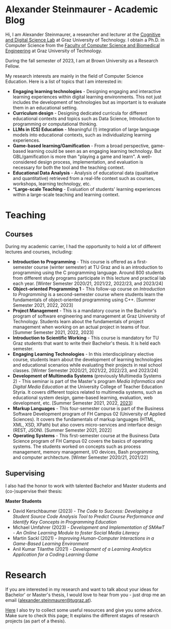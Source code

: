# Alexander Steinmaurer  - Academic Blog

Hi, I am Alexander Steinmaurer, a researcher and lecturer at the [Cognitive and Digital Science Lab](https://codislabgraz.org/) at Graz University of Technology. I obtain a Ph.D. in Computer Science from the [Faculty of Computer Science and Biomedical Engineering](https://csbme.tugraz.at/) at Graz University of Technology. 

During the fall semester of 2023, I am at Brown University as a Research Fellow. 

My research interests are mainly in the field of Computer Science Education. Here is a list of topics that I am interested in:

- **Engaging learning technologies** - Designing engaging and interactive learning experiences within digital learning environments. This not just includes the development of technologies but as important is to evaluate them in an educational setting. 
- **Curriculum design** - Designing dedicated curricula for different educational contexts and topics such as Data Science, Introduction to programming or computational thinking. 
- **LLMs in (CS) Education** - Meaningful (!) integration of large language models into educational contexts, such as individualizing learning experiences.
- **Game-based learning/Gamification** - From a broad perspective, game-based learning could be seen as an engaging learning technology. But GBL/gamification is more than "playing a game and learn". A well-considered design process, implementation, and evaluation is necessary for both the tool and the teaching context.
- **Educational Data Analysis** - Analysis of educational data (qualitative and quantitative) retrieved from a real-life context such as courses, workshops, learning technology, etc.
- ***Large-scale Teaching** - Evaluation of students' learning experiences within a large-scale teaching and learning context.

# Teaching
## Courses
During my academic carrier, I had the opportunity to hold a lot of different lectures and courses, including:

- **Introduction to Programming** - This course is offered as a first-semester course (winter semester) at TU Graz and is an introduction to programming using the C programming language. Around 800 students from different study programs participate in this lecture and practical lab each year. \[Winter Semester 2020/21, 2021/22, 2022/23, and 2023/24\]
- **Object-oriented Programming 1** - This follow-up course on *Introduction to Programming* is a second-semester course where students learn the fundamentals of object-oriented programming using C++. \[Summer Semester 2021, 2022, 2023\]
- **Project Management** - This is a mandatory course in the Bachelor's program of software engineering and management at Graz University of Technology. Students learn about the fundamentals of project management when working on an actual project in teams of four. \[Summer Semester 2021, 2022, 2023\]
- **Introduction to Scientific Working** - This course is mandatory for TU Graz students that want to write their Bachelor's thesis. It is held each semester. 
- **Engaging Learning Technologies** - In this interdisciplinary elective course, students learn about the development of learning technologies and educational scenarios while evaluating their projects in real school classes. \[Winter Semester 2020/21, 2021/22, 2022/23, and 2023/24\]
- **Development of Multimedia Systems** (previously Multimedia Systems 2) - This seminar is part of the Master's program *Media Informatics and Digital Media Education* at the University College of Teacher Education Styria. It covers different topics related to multimedia systems, such as educational system design, game-based learning, evaluation, web development, etc. \[Summer Semester 2021, 2022, [2023](https://xstone93.github.io/courses/MIM2_23.html)\]
- **Markup Languages** - This four-semester course is part of the Business Software Development program of FH Campus 02 (University of Applied Sciences). It covers the fundamentals of markup languages (HTML, XML, XSD, XPath) but also covers micro-services and interface design (REST, JSON). \[Summer Semester 2021, 2022\]
- **Operating Systems** - This first-semester course at the Business Data Science program of FH Campus 02 covers the basics of operating systems. The students worked on concepts such as process management, memory management, I/O devices, Bash programming, and computer architecture. \[Winter Semester 2020/21, 2021/22\]

## Supervising 
I also had the honor to work with talented Bachelor and Master students and (co-)supervise their thesis:

**Master Students**
- David Kerschbaumer (2023) - *The Code to Success: Developing a Student Source Code Analysis Tool to Predict Course Performance and Identify Key Concepts in Programming Education*
- Michael Umfahrer (2023) - *Development and Implementation of SMAwT - An Online Learning Module to foster Social Media Literacy*
- Martin Sackl (2021) - *Improving Human-Computer Interactions in a Game-Based Learning Environment*
- Anil Kumar Tilanthe (2021) - *Development of a Learning Analytics Application for a Coding Learning Game*

# Research 
If you are interested in my research and want to talk about your ideas for Bachelor' or Master's thesis, I would love to hear from you - just drop me an email (alexander.steinmaurer@tugraz.at). 

[Here](https://xstone93.github.io/sci-work/#/) I also try to collect some useful resources and give you some advice. Make sure to check this page; It explains the different stages of research projects (as part of a thesis). 
